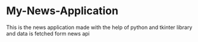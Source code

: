 # My-News-Application
This is the news application made with the help of python and tkinter library and data is fetched form news api

